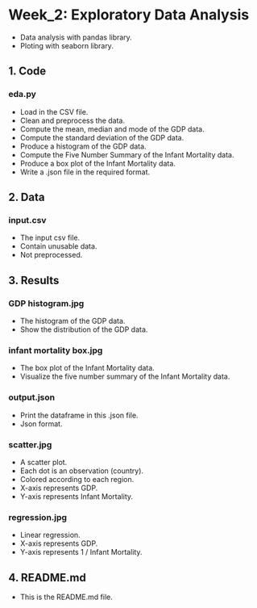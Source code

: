 # Week_2: Exploratory Data Analysis

 - Data analysis with pandas library.
 - Ploting with seaborn library.

## 1. Code

### eda.py

 - Load in the CSV file.
 - Clean and preprocess the data.
 - Compute the mean, median and mode of the GDP data.
 - Compute the standard deviation of the GDP data.
 - Produce a histogram of the GDP data.
 - Compute the Five Number Summary of the Infant Mortality data.
 - Produce a box plot of the Infant Mortality data.
 - Write a .json file in the required format.

## 2. Data

### input.csv

 - The input csv file.
 - Contain unusable data.
 - Not preprocessed.

## 3. Results

### GDP histogram.jpg

 - The histogram of the GDP data.
 - Show the distribution of the GDP data.

### infant mortality box.jpg

 - The box plot of the Infant Mortality data.
 - Visualize the five number summary of the Infant Mortality data.

### output.json

 - Print the dataframe in this .json file.
 - Json format.
 
### scatter.jpg

 - A scatter plot.
 - Each dot is an observation (country).
 - Colored according to each region. 
 - X-axis represents GDP.
 - Y-axis represents Infant Mortality.
 
### regression.jpg

 - Linear regression.
 - X-axis represents GDP.
 - Y-axis represents 1 / Infant Mortality.

## 4. README.md

 - This is the README.md file.
